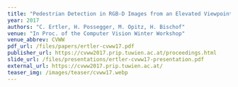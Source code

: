```yaml
---
title: "Pedestrian Detection in RGB-D Images from an Elevated Viewpoint"
year: 2017
authors: "C. Ertler, H. Possegger, M. Opitz, H. Bischof"
venue: "In Proc. of the Computer Vision Winter Workshop"
venue_abbrev: CVWW
pdf_url: /files/papers/ertler-cvww17.pdf
publisher_url: https://cvww2017.prip.tuwien.ac.at/proceedings.html
slide_url: /files/presentations/ertler-cvww17-presentation.pdf
external_url: https://cvww2017.prip.tuwien.ac.at/
teaser_img: /images/teaser/cvww17.webp
---
```


